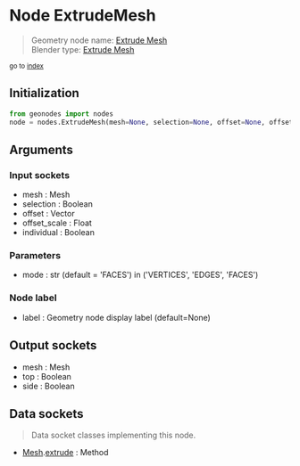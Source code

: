 
# Node ExtrudeMesh

> Geometry node name: [Extrude Mesh](https://docs.blender.org/manual/en/latest/modeling/geometry_nodes/mesh/extrude_mesh.html)<br>
  Blender type: [Extrude Mesh](https://docs.blender.org/api/current/bpy.types.GeometryNodeExtrudeMesh.html)
  
<sub>go to [index](/docs/index.md)</sub>

Initialization
--------------
```python
from geonodes import nodes
node = nodes.ExtrudeMesh(mesh=None, selection=None, offset=None, offset_scale=None, individual=None, mode='FACES', label=None)
```



## Arguments


### Input sockets

- mesh : Mesh
- selection : Boolean
- offset : Vector
- offset_scale : Float
- individual : Boolean

### Parameters

- mode : str (default = 'FACES') in ('VERTICES', 'EDGES', 'FACES')

### Node label

- label : Geometry node display label (default=None)

## Output sockets

- mesh : Mesh
- top : Boolean
- side : Boolean

## Data sockets

> Data socket classes implementing this node.
  
  
- [Mesh](/docs/sockets/Mesh.md).[extrude](/docs/sockets/Mesh.md#extrude) : Method
  
